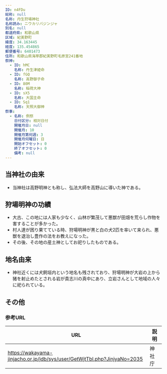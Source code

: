 ```yaml
---
ID: n4FDu
総称: null
名称: 丹生狩場神社
名称読み: ニウカリバジンジャ
別名: null
都道府県: 和歌山県
区域: 紀美野町
緯度: 34.163445
経度: 135.454865
郵便番号: 6401473
住所: 和歌山県海草郡紀美野町毛原宮241番地
祭神:
  - ID: hMC
    名称: 丹生津姫命
  - ID: fGQ
    名称: 高野御子命
  - ID: 80M
    名称: 稲荷大神
  - ID: sX5
    名称: 大国主命
  - ID: Sq1
    名称: 天照大御神
祭事:
  - 名称: 例祭
    日付区分: 相対日付
    開催月日: null
    開催月: 10
    開催月第何週: 3
    開催月何曜日: 日
    開始オフセット: 0
    終了オフセット: 0
    備考: null
---
```


## 当神社の由来

- 当神社は高野明神とも称し、弘法大師を高野山に導いた神である。

## 狩場明神の功績

- 大古、この地には人家も少なく、山林が繁茂して悪獣が田畑を荒らし作物を害することが多かった。
- 村人達が困り果てている時、狩場明神が黒と白の犬2匹を率いて来られ、悪獣を退治し豊作の法をお教えになった。
- その後、その地の産土神としてお祀りしたものである。

## 地名由来

- 神社近くには犬飼垣内という地名も残されており、狩場明神が大岩の上から猪を射止めたとされる岩が貴志川の真中にあり、立岩さんとして地域の人々に祀られている。

## その他

### 参考URL

| URL                                                                      | 説明   |
| ------------------------------------------------------------------------ | ------ |
| https://wakayama-jinjacho.or.jp/jdb/sys/user/GetWjtTbl.php?JinjyaNo=2035 | 神社庁 |
